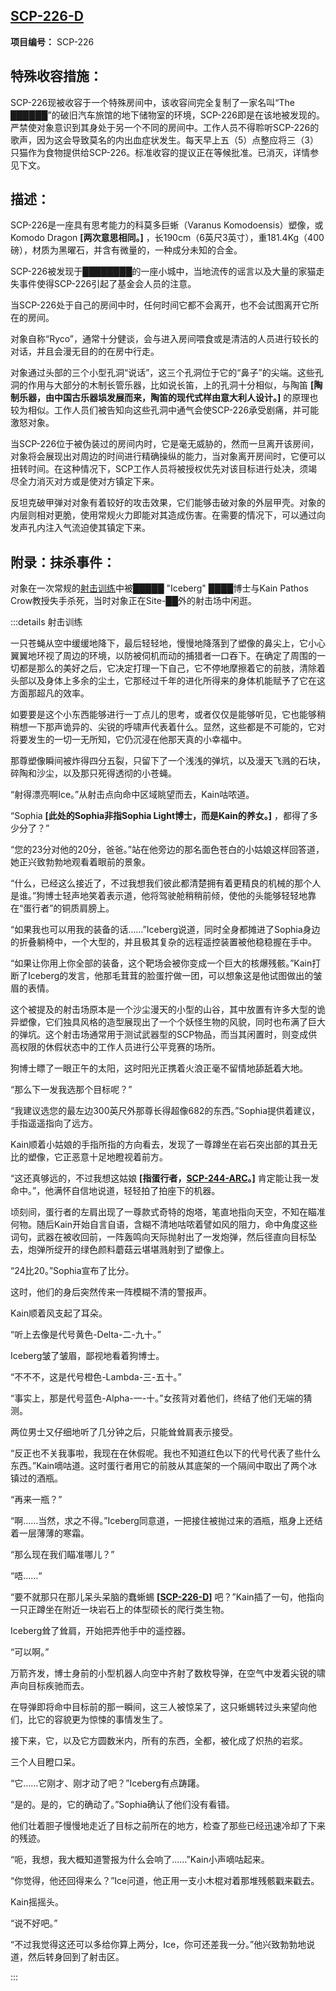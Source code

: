 ## [SCP-226-D](https://scp-wiki-cn.wikidot.com/decomm:scp-226-d)

**项目编号：** SCP-226

## **特殊收容措施：**

SCP-226现被收容于一个特殊房间中，该收容间完全复制了一家名叫“The ██████”的破旧汽车旅馆的地下储物室的环境，SCP-226即是在该地被发现的。严禁使对象意识到其身处于另一个不同的房间中。工作人员不得聆听SCP-226的歌声，因为这会导致莫名的内出血症状发生。每天早上五（5）点整应将三（3）只猫作为食物提供给SCP-226。标准收容的提议正在等候批准。已消灭，详情参见下文。

## **描述：**

SCP-226是一座具有思考能力的科莫多巨蜥（Varanus Komodoensis）塑像，或Komodo Dragon **[两次意思相同。]** ，长190cm（6英尺3英寸），重181.4Kg（400磅），材质为黑曜石，并含有微量的，一种成分未知的合金。

SCP-226被发现于████████的一座小城中，当地流传的谣言以及大量的家猫走失事件使得SCP-226引起了基金会人员的注意。

当SCP-226处于自己的房间中时，任何时间它都不会离开，也不会试图离开它所在的房间。

对象自称“Ryco”，通常十分健谈，会与进入房间喂食或是清洁的人员进行较长的对话，并且会漫无目的的在房中行走。

对象通过头部的三个小型孔洞“说话”，这三个孔洞位于它的“鼻子”的尖端。这些孔洞的作用与大部分的木制长管乐器，比如说长笛，上的孔洞十分相似，与陶笛 **[陶制乐器，由中国古乐器埙发展而来，陶笛的现代式样由意大利人设计。]** 的原理也较为相似。工作人员们被告知向这些孔洞中通气会使SCP-226承受剧痛，并可能激怒对象。

当SCP-226位于被伪装过的房间内时，它是毫无威胁的，然而一旦离开该房间，对象将会展现出对周边的时间进行精确操纵的能力，当对象离开房间时，它便可以扭转时间。在这种情况下，SCP工作人员将被授权优先对该目标进行处决，须竭尽全力消灭对方或是使对方镇定下来。

反坦克破甲弹对对象有着较好的攻击效果，它们能够击破对象的外层甲壳。对象的内层则相对更脆，使用常规火力即能对其造成伤害。在需要的情况下，可以通过向发声孔内注入气流迫使其镇定下来。

## **附录：抹杀事件：**

对象在一次常规的[射击训练](https://scp-wiki-cn.wikidot.com/target-practice)中被█████ "Iceberg" ████博士与Kain Pathos Crow教授失手杀死，当时对象正在Site-██外的射击场中闲逛。

:::details 射击训练

一只苍蝇从空中缓缓地降下，最后轻轻地，慢慢地降落到了塑像的鼻尖上，它小心翼翼地环视了周边的环境，以防被伺机而动的捕猎者一口吞下。在确定了周围的一切都是那么的美好之后，它决定打理一下自己，它不停地摩擦着它的前肢，清除着头部以及身体上多余的尘土，它那经过千年的进化所得来的身体机能赋予了它在这方面那超凡的效率。

如要要是这个小东西能够进行一丁点儿的思考，或者仅仅是能够听见，它也能够稍稍想一下那声诡异的、尖锐的呼啸声代表着什么。显然，这些都是不可能的，它对将要发生的一切一无所知，它仍沉浸在他那天真的小幸福中。

那尊塑像瞬间被炸得四分五裂，只留下了一个浅浅的弹坑，以及漫天飞溅的石块，碎陶和沙尘，以及那只死得透彻的小苍蝇。

“射得漂亮啊Ice。”从射击点向命中区域眺望而去，Kain咕哝道。

“Sophia **[此处的Sophia非指Sophia Light博士，而是Kain的养女。]** ，都得了多少分了？”

“您的23分对他的20分，爸爸。”站在他旁边的那名面色苍白的小姑娘这样回答道，她正兴致勃勃地观看着眼前的景象。

“什么，已经这么接近了，不过我想我们彼此都清楚拥有着更精良的机械的那个人是谁。”狗博士轻声地笑着表示道，他将驾驶舱稍稍前倾，使他的头能够轻轻地靠在“蛋行者”的铜质肩膀上。

“如果我也可以用我的装备的话……”Iceberg说道，同时全身都摊进了Sophia身边的折叠躺椅中，一个大型的，并且极其复杂的远程遥控装置被他稳稳握在手中。

“如果让你用上你全部的装备，这个靶场会被你变成一个巨大的核爆残骸。”Kain打断了Iceberg的发言，他那毛茸茸的脸蛋拧做一团，可以想象这是他试图做出的皱眉的表情。

这个被提及的射击场原本是一个沙尘漫天的小型的山谷，其中放置有许多大型的诡异塑像，它们独具风格的造型展现出了一个个妖怪生物的风貌，同时也布满了巨大的弹坑。这个射击场通常用于测试武器型的SCP物品，而当其闲置时，则变成供高权限的休假状态中的工作人员进行公平竞赛的场所。

狗博士瞟了一眼正午的太阳，这时阳光正携着火浪正毫不留情地舔舐着大地。

“那么下一发我选那个目标呢？”

“我建议选您的最左边300英尺外那尊长得超像682的东西。”Sophia提供着建议，手指遥遥指向了远方。

Kain顺着小姑娘的手指所指的方向看去，发现了一尊蹲坐在岩石突出部的其丑无比的塑像，它正恶意十足地瞪视着前方。

“这还真够远的，不过我想这姑娘 **[指蛋行者，[SCP-244-ARC](https://scp-wiki-cn.wikidot.com/scp-244-arc)。]** 肯定能让我一发命中。”，他满怀自信地说道，轻轻拍了拍座下的机器。

顷刻间，蛋行者的左肩出现了一尊款式奇特的炮塔，笔直地指向天空，不知在瞄准何物。随后Kain开始自言自语，含糊不清地咕哝着譬如风的阻力，命中角度这些词句，武器在被收回前，一阵轰鸣向天际抛射出了一发炮弹，然后径直向目标坠去，炮弹所绽开的绿色颜料蘑菇云堪堪溅射到了塑像上。

“24比20。”Sophia宣布了比分。

这时，他们的身后突然传来一阵模糊不清的警报声。

Kain顺着风支起了耳朵。

“听上去像是代号黄色-Delta-二-九十。”

Iceberg皱了皱眉，鄙视地看着狗博士。

“不不不，这是代号橙色-Lambda-三-五十。”

“事实上，那是代号蓝色-Alpha-一-十。”女孩背对着他们，终结了他们无端的猜测。

两位男士又仔细地听了几分钟之后，只能耸耸肩表示接受。

“反正也不关我事啦，我现在在休假呢。我也不知道红色以下的代号代表了些什么东西。”Kain嘀咕道。这时蛋行者用它的前肢从其底架的一个隔间中取出了两个冰镇过的酒瓶。

“再来一瓶？”

“啊……当然，求之不得。”Iceberg同意道，一把接住被抛过来的酒瓶，瓶身上还结着一层薄薄的寒霜。

“那么现在我们瞄准哪儿？”

“唔……“

“要不就那只在那儿呆头呆脑的蠢蜥蜴 **[[SCP-226-D](https://scp-wiki-cn.wikidot.com/decomm:scp-226-d)]** 吧？”Kain插了一句，他指向一只正蹲坐在附近一块岩石上的体型硕长的爬行类生物。

Iceberg耸了耸肩，开始把弄他手中的遥控器。

“可以啊。”

万箭齐发，博士身前的小型机器人向空中齐射了数枚导弹，在空气中发着尖锐的啸声向目标疾驰而去。

在导弹即将命中目标前的那一瞬间，这三人被惊呆了，这只蜥蜴转过头来望向他们，比它的容貌更为惊悚的事情发生了。

接下来，它，以及它方圆数米内，所有的东西，全都，被化成了炽热的岩浆。

三个人目瞪口呆。

“它……它刚才、刚才动了吧？”Iceberg有点踌躇。

“是的。是的，它的确动了。”Sophia确认了他们没有看错。

他们壮着胆子慢慢地走近了目标之前所在的地方，检查了那些已经迅速冷却了下来的残迹。

“呃，我想，我大概知道警报为什么会响了……”Kain小声嘀咕起来。

“你觉得，他还回得来么？”Ice问道，他正用一支小木棍对着那堆残骸戳来戳去。

Kain摇摇头。

“说不好吧。”

“不过我觉得这还可以多给你算上两分，Ice，你可还差我一分。”他兴致勃勃地说道，然后转身回到了射击区。

:::